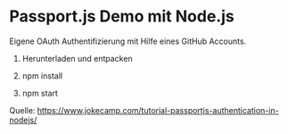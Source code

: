 # Passport.js Demo mit Node.js

Eigene OAuth Authentifizierung mit Hilfe eines GitHub Accounts.

1. Herunterladen und entpacken

2. npm install
3. npm start



Quelle: https://www.jokecamp.com/tutorial-passportjs-authentication-in-nodejs/
